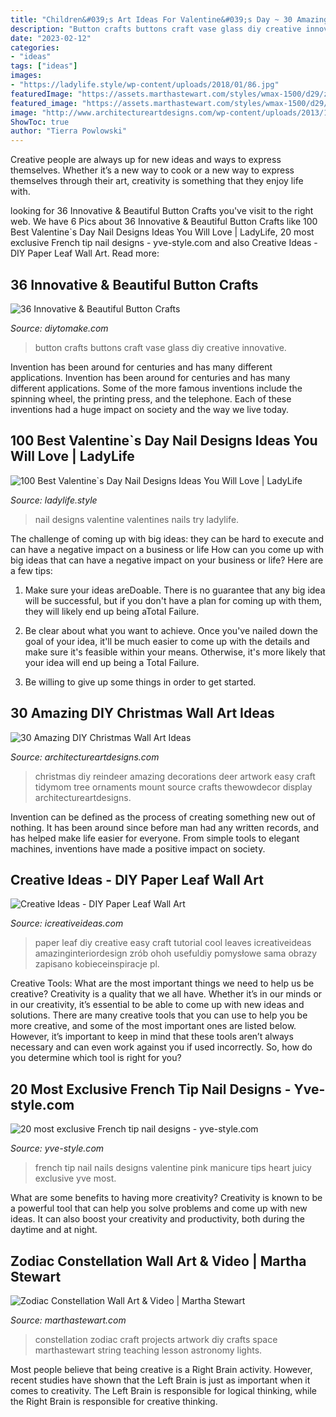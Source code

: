 ```yaml
---
title: "Children&#039;s Art Ideas For Valentine&#039;s Day ~ 30 Amazing Diy Christmas Wall Art Ideas"
description: "Button crafts buttons craft vase glass diy creative innovative"
date: "2023-02-12"
categories:
- "ideas"
tags: ["ideas"]
images:
- "https://ladylife.style/wp-content/uploads/2018/01/86.jpg"
featuredImage: "https://assets.marthastewart.com/styles/wmax-1500/d29/zodiac-constellation-mslb7095/zodiac-constellation-mslb7095_horiz.jpg?itok=8kJMwDRG"
featured_image: "https://assets.marthastewart.com/styles/wmax-1500/d29/zodiac-constellation-mslb7095/zodiac-constellation-mslb7095_horiz.jpg?itok=8kJMwDRG"
image: "http://www.architectureartdesigns.com/wp-content/uploads/2013/12/719.jpg"
ShowToc: true
author: "Tierra Powlowski"
---
```



Creative people are always up for new ideas and ways to express themselves. Whether it’s a new way to cook or a new way to express themselves through their art, creativity is something that they enjoy life with.

	

		
looking for 36 Innovative &amp; Beautiful Button Crafts you've visit to the right web. We have 6 Pics about 36 Innovative &amp; Beautiful Button Crafts like 100 Best Valentine`s Day Nail Designs Ideas You Will Love | LadyLife, 20 most exclusive French tip nail designs - yve-style.com and also Creative Ideas - DIY Paper Leaf Wall Art. Read more:
		
    
## 36 Innovative &amp; Beautiful Button Crafts

<img loading=lazy src="https://www.diytomake.com/wp-content/uploads/2016/09/Button-vase.jpg" onerror="this.onerror=null;this.src='https://tse3.mm.bing.net/th?id=OIP.3li9SBhpc83cH5-E6vTNzQHaKk&amp;pid=15.1';" alt="36 Innovative &amp; Beautiful Button Crafts">

_Source: diytomake.com_

>button crafts buttons craft vase glass diy creative innovative. 

	

Invention has been around for centuries and has many different applications.
Invention has been around for centuries and has many different applications. Some of the more famous inventions include the spinning wheel, the printing press, and the telephone. Each of these inventions had a huge impact on society and the way we live today.

    
## 100 Best Valentine`s Day Nail Designs Ideas You Will Love | LadyLife

<img loading=lazy src="https://ladylife.style/wp-content/uploads/2018/01/86.jpg" onerror="this.onerror=null;this.src='https://tse3.mm.bing.net/th?id=OIP.NmCEqz-SY7qP3210WS6VyQHaHa&amp;pid=15.1';" alt="100 Best Valentine`s Day Nail Designs Ideas You Will Love | LadyLife">

_Source: ladylife.style_

>nail designs valentine valentines nails try ladylife. 

	

The challenge of coming up with big ideas: they can be hard to execute and can have a negative impact on a business or life
How can you come up with big ideas that can have a negative impact on your business or life? Here are a few tips: 
1. Make sure your ideas areDoable. There is no guarantee that any big idea will be successful, but if you don't have a plan for coming up with them, they will likely end up being aTotal Failure. 

2. Be clear about what you want to achieve. Once you've nailed down the goal of your idea, it'll be much easier to come up with the details and make sure it's feasible within your means. Otherwise, it's more likely that your idea will end up being a Total Failure. 

3. Be willing to give up some things in order to get started.

    
## 30 Amazing DIY Christmas Wall Art Ideas

<img loading=lazy src="http://www.architectureartdesigns.com/wp-content/uploads/2013/12/719.jpg" onerror="this.onerror=null;this.src='https://tse2.mm.bing.net/th?id=OIP.hr7e6WqYun2OZxicT5U-0AHaLL&amp;pid=15.1';" alt="30 Amazing DIY Christmas Wall Art Ideas">

_Source: architectureartdesigns.com_

>christmas diy reindeer amazing decorations deer artwork easy craft tidymom tree ornaments mount source crafts thewowdecor display architectureartdesigns. 

	

Invention can be defined as the process of creating something new out of nothing. It has been around since before man had any written records, and has helped make life easier for everyone. From simple tools to elegant machines, inventions have made a positive impact on society.

    
## Creative Ideas - DIY Paper Leaf Wall Art

<img loading=lazy src="https://www.icreativeideas.com/wp-content/uploads/2014/09/Creative-Ideas-DIY-Paper-Leaf-Wall-Art.jpg" onerror="this.onerror=null;this.src='https://tse3.mm.bing.net/th?id=OIP.NaBKi6bbJXAmOW-tOZdBQgHaHa&amp;pid=15.1';" alt="Creative Ideas - DIY Paper Leaf Wall Art">

_Source: icreativeideas.com_

>paper leaf diy creative easy craft tutorial cool leaves icreativeideas amazinginteriordesign zrób ohoh usefuldiy pomysłowe sama obrazy zapisano kobieceinspiracje pl. 

	

Creative Tools: What are the most important things we need to help us be creative?
Creativity is a quality that we all have. Whether it’s in our minds or in our creativity, it’s essential to be able to come up with new ideas and solutions. There are many creative tools that you can use to help you be more creative, and some of the most important ones are listed below. However, it’s important to keep in mind that these tools aren’t always necessary and can even work against you if used incorrectly. So, how do you determine which tool is right for you?

    
## 20 Most Exclusive French Tip Nail Designs - Yve-style.com

<img loading=lazy src="http://yve-style.com/wp-content/uploads/2014/11/french-tip-nail-art.jpg" onerror="this.onerror=null;this.src='https://tse3.mm.bing.net/th?id=OIP.r6NbnKo34CejhB8uwA6CRgHaJ3&amp;pid=15.1';" alt="20 most exclusive French tip nail designs - yve-style.com">

_Source: yve-style.com_

>french tip nail nails designs valentine pink manicure tips heart juicy exclusive yve most. 

	

What are some benefits to having more creativity?
Creativity is known to be a powerful tool that can help you solve problems and come up with new ideas. It can also boost your creativity and productivity, both during the daytime and at night.

    
## Zodiac Constellation Wall Art &amp; Video | Martha Stewart

<img loading=lazy src="https://assets.marthastewart.com/styles/wmax-1500/d29/zodiac-constellation-mslb7095/zodiac-constellation-mslb7095_horiz.jpg?itok=8kJMwDRG" onerror="this.onerror=null;this.src='https://tse2.mm.bing.net/th?id=OIP.fDfietXTC-ZEnMZ5pOHTcAHaEK&amp;pid=15.1';" alt="Zodiac Constellation Wall Art &amp; Video | Martha Stewart">

_Source: marthastewart.com_

>constellation zodiac craft projects artwork diy crafts space marthastewart string teaching lesson astronomy lights. 

	

Most people believe that being creative is a Right Brain activity. However, recent studies have shown that the Left Brain is just as important when it comes to creativity. The Left Brain is responsible for logical thinking, while the Right Brain is responsible for creative thinking.

